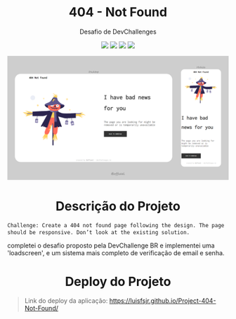 <h1 align="center">404 - Not Found</h1>

<p align="center">Desafio de DevChallenges</p>

<p align="center">
  <img src="http://img.shields.io/static/v1?label=HTML&message=HTML5&color=orange&style=for-the-badge"/>
  <img src="http://img.shields.io/static/v1?label=CSS&message=CSS3&color=blue&style=for-the-badge"/>
  <img src="http://img.shields.io/static/v1?label=License&message=MIT&color=green&style=for-the-badge"/>
  <img src="http://img.shields.io/static/v1?label=STATUS&message=CONCLUIDO&color=RED&style=for-the-badge"/>
</p>

<p align="center">
  <img width="720px" src="assets/images/design.png" />
</p>

<h1 align="center">Descrição do Projeto</h1>

```
Challenge: Create a 404 not found page following the design. The page should be responsive. Don’t look at the existing solution.
```

<p>completei o desafio proposto pela DevChallenge BR e implementei uma 'loadscreen', e um sistema mais completo de verificação de email e senha. </p>

<h1 align="center">Deploy do Projeto</h1>

> Link do deploy da aplicação: https://luisfsjr.github.io/Project-404-Not-Found/
